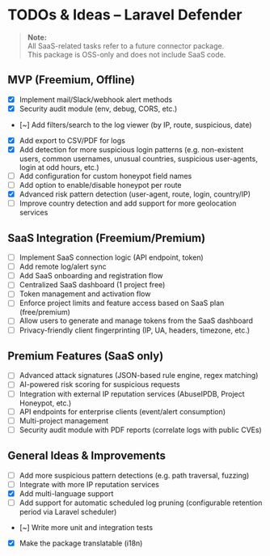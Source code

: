 # TODOs & Ideas – Laravel Defender

> **Note:**  
> All SaaS-related tasks refer to a future connector package.  
> This package is OSS-only and does not include SaaS code.

## MVP (Freemium, Offline)
- [x] Implement mail/Slack/webhook alert methods
- [x] Security audit module (env, debug, CORS, etc.)
- [~] Add filters/search to the log viewer (by IP, route, suspicious, date)
- [x] Add export to CSV/PDF for logs
- [x] Add detection for more suspicious login patterns (e.g. non-existent users, common usernames, unusual countries, suspicious user-agents, login at odd hours, etc.)
- [ ] Add configuration for custom honeypot field names
- [ ] Add option to enable/disable honeypot per route
- [x] Advanced risk pattern detection (user-agent, route, login, country/IP)
- [ ] Improve country detection and add support for more geolocation services

## SaaS Integration (Freemium/Premium)
- [ ] Implement SaaS connection logic (API endpoint, token)
- [ ] Add remote log/alert sync
- [ ] Add SaaS onboarding and registration flow
- [ ] Centralized SaaS dashboard (1 project free)
- [ ] Token management and activation flow
- [ ] Enforce project limits and feature access based on SaaS plan (free/premium)
- [ ] Allow users to generate and manage tokens from the SaaS dashboard
- [ ] Privacy-friendly client fingerprinting (IP, UA, headers, timezone, etc.)

## Premium Features (SaaS only)
- [ ] Advanced attack signatures (JSON-based rule engine, regex matching)
- [ ] AI-powered risk scoring for suspicious requests
- [ ] Integration with external IP reputation services (AbuseIPDB, Project Honeypot, etc.)
- [ ] API endpoints for enterprise clients (event/alert consumption)
- [ ] Multi-project management
- [ ] Security audit module with PDF reports (correlate logs with public CVEs)

## General Ideas & Improvements
- [ ] Add more suspicious pattern detections (e.g. path traversal, fuzzing)
- [ ] Integrate with more IP reputation services
- [x] Add multi-language support
- [ ] Add support for automatic scheduled log pruning (configurable retention period via Laravel scheduler)
- [~] Write more unit and integration tests
- [x] Make the package translatable (i18n)